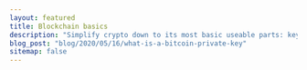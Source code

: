 ```yaml
---
layout: featured
title: Blockchain basics
description: "Simplify crypto down to its most basic useable parts: keys, wallets, UTXOs, transactions, and blocks"
blog_post: "blog/2020/05/16/what-is-a-bitcoin-private-key"
sitemap: false
---
```

